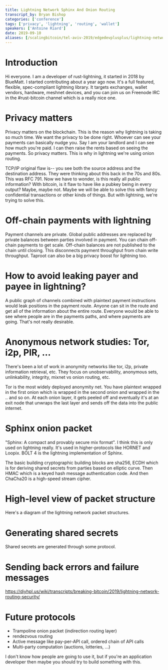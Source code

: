 ```yaml
---
title: Lightning Network Sphinx And Onion Routing
transcript_by: Bryan Bishop
categories: ['conference']
tags: ['privacy', 'lightning', 'routing', 'wallet']
speakers: ['Antoine Riard']
date: 2019-09-10
aliases: [/scalingbitcoin/tel-aviv-2019/edgedevplusplus/lightning-network-sphinx-and-onion-routing]
---
```


# Introduction

Hi everyone. I am a developer of rust-lightning, it started in 2018 by BlueMatt. I started contributing about a year ago now. It's a full featured, flexible, spec-compliant lightning library. It targets exchanges, wallet vendors, hardware, meshnet devices, and you can join us on Freenode IRC in the #rust-bitcoin channel which is a really nice one.

# Privacy matters

Privacy matters on the blockchain. This is the reason why lightning is taking so much time. We want the privacy to be done right. Whoever can see your payments can basically nudge you. Say I am your landlord and I can see how much you're paid. I can then raise the rents based on seeing the payments. So privacy matters. This is why in lightning we're using onion routing.

TCP/IP original flaw is-- you see both the source address and the destination address. They were thinking about this back in the 70s and 80s. This was RFC 791. Now we have to wonder, is this really all public information? With bitcoin, is it flaw to have like a pubkey being in every output? Maybe, maybe not. Maybe we will be able to solve this with fancy confidential transactions or other kinds of things. But with lightning, we're trying to solve this.

# Off-chain payments with lightning

Payment channels are private. Global public addresses are replaced by private balances between parties involved in payment. You can chain off-chain payments to get scale. Off-chain balances are not published to the chain until closing. This disconnects payment throughput from chain write throughput. Taproot can also be a big privacy boost for lightning too.

# How to avoid leaking payer and payee in lightning?

A public graph of channels combined with plaintext payment instructions would leak positions in the payment route. Anyone can sit in the route and get all of the information about the entire route. Everyone would be able to see where people are in the payments paths, and where payments are going. That's not really desirable.

# Anonymous network studies: Tor, i2p, PIR, ...

There's been a lot of work in anonymity networks like tor, i2p, private information retrieval, etc. They focus on unobservability, anonymous sets, unlinkability, integrity, mixnet vs onion routing, etc.

Tor is the most widely deployed anonymity net. You have plaintext wrapped in the first onion which is wrapped in the second onion and wrapped in the .. and so on. At each onion layer, it gets peeled off and eventually it's at an exit node that unwraps the last layer and sends off the data into the public internet.

# Sphinx onion packet

"Sphinx: A compact and provably secure mix format". I think this is only used on lightning really. It's used in higher-protocols like HORNET and Loopix. BOLT 4 is the lightning implementation of Sphinx.

The basic building cryptographic building blocks are sha256, ECDH which is for deriving shared secrets from parties based on elliptic curve. Then HMAC which is a keyed hash message authentication code. And then ChaCha20 is a high-speed stream cipher.

# High-level view of packet structure

Here's a diagram of the lightning network packet structures.

# Generating shared secrets

Shared secrets are generated through some protocol.

# Sending back errors and failure messages

<https://diyhpl.us/wiki/transcripts/breaking-bitcoin/2019/lightning-network-routing-security/>

# Future protocols

* Trampoline onion packet (indirection routing layer)
* rendezvous routing
* Active message like pay-per-API call, ordered chain of API calls
* Multi-party computation (auctions, lotteries, ...)

I don't know how people are going to use it, but if you're an application developer then maybe you should try to build something with this.



